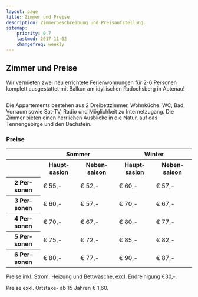 ```yaml
---
layout: page
title: Zimmer und Preise
description: Zimmerbeschreibung und Preisaufstellung.
sitemap:
    priority: 0.7
    lastmod: 2017-11-02
    changefreq: weekly
---
```

## Zimmer und Preise

<!-- <span class="image left"><img src="{{ "/images/spulhof-abtenau-lammertal-7.jpg" | absolute_url }}" alt="" /></span> -->

Wir vermieten zwei neu errichtete Ferienwohnungen für 2-6 Personen komplett ausgestattet mit Balkon am idyllischen Radochsberg in Abtenau!

<div class="box alt">
  <div class="row 50% uniform">
    <div class="4u"><span class="image fit"><img src="{{site.baseurl}}/images/fewo2.jpg" alt="" /></span></div>
    <div class="4u"><span class="image fit"><img src="{{site.baseurl}}/images/fewo1.jpg" alt="" /></span></div>
    <div class="4u$"><span class="image fit"><img src="{{site.baseurl}}/images/fewo4.jpg" alt="" /></span></div>
  </div>
  <div class="row 50% uniform">
    <div class="4u"><span class="image fit"><img src="{{site.baseurl}}/images/fewo7.jpg" alt="" /></span></div>
    <div class="4u"><span class="image fit"><img src="{{site.baseurl}}/images/fewo5.jpg" alt="" /></span></div>
    <div class="4u$"><span class="image fit"><img src="{{site.baseurl}}/images/fewo6.jpg" alt="" /></span></div>
  </div>
</div>

Die Appartements bestehen aus 2 Dreibettzimmer, Wohnküche, WC, Bad, Vorraum sowie Sat-TV, Radio und Möglichkeit zu Internetzugang. Die Zimmer bieten einen herrlichen Ausblicke in die Natur, auf das Tennengebirge und den Dachstein.

### Preise
<table style="width:100%">
  <tr>
    <td></td>
    <th colspan="2" style="text-align: center">Sommer</th>
    <th colspan="2" style="text-align: center">Winter</th>
  </tr>
  <tr>
    <th></th>
    <th>Haupt&shy;sasion</th>
    <th>Neben&shy;saison</th>
    <th>Haupt&shy;sasion</th>
    <th>Neben&shy;saison</th>
  </tr>
  <tr>
    <th>2 Per&shy;sonen</th>
    <td>€ 55,-</td>
    <td>€ 52,-</td>
    <td>€ 60,-</td>
    <td>€ 57,-</td>
  </tr>
  <tr>
    <th>3 Per&shy;sonen</th>
    <td>€ 60,-</td>
    <td>€ 57,-</td>
    <td>€ 70,-</td>
    <td>€ 67,-</td>
  </tr>
  <tr>
    <th>4 Per&shy;sonen</th>
    <td>€ 70,-</td>
    <td>€ 67,-</td>
    <td>€ 80,-</td>
    <td>€ 77,-</td>
  </tr>
  <tr>
    <th>5 Per&shy;sonen</th>
    <td>€ 75,-</td>
    <td>€ 72,-</td>
    <td>€ 85,-</td>
    <td>€ 82,-</td>
  </tr>
  <tr>
    <th>6 Per&shy;sonen</th>
    <td>€ 80,-</td>
    <td>€ 77,-</td>
    <td>€ 90,-</td>
    <td>€ 87,-</td>
  </tr>
</table>

Preise inkl. Strom, Heizung und Bettwäsche, excl. Endreinigung €30,-.

Preise exkl. Ortstaxe- ab 15 Jahren € 1,60.

